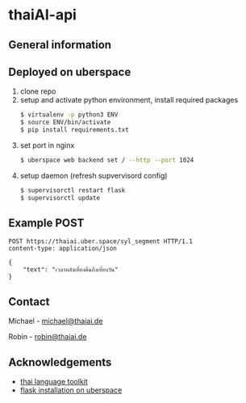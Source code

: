 # thaiAI-api

## General information



## Deployed on uberspace

1. clone repo
2. setup and activate python environment, install required packages
   ```sh
   $ virtualenv -p python3 ENV
   $ source ENV/bin/activate
   $ pip install requirements.txt
   ```
3. set port in nginx
   ```sh
   $ uberspace web backend set / --http --port 1024
   ```
4. setup daemon (refresh supvervisord config)
   ```sh
   $ supervisorctl restart flask
   $ supervisorctl update
   ```

## Example POST

```
POST https://thaiai.uber.space/syl_segment HTTP/1.1
content-type: application/json

{
    "text": "เวลาหลังเที่ยงคืนถึงเที่ยงวัน"
}
```

## Contact

Michael - michael@thaiai.de

Robin - robin@thaiai.de


## Acknowledgements

* [thai language toolkit](https://pypi.org/project/tltk/)
* [flask installation on uberspace](https://lab.uberspace.de/guide_flask.html)
